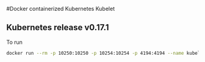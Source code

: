 #Docker containerized Kubernetes Kubelet

## Kubernetes release v0.17.1

To run

```bash
docker run --rm -p 10250:10250 -p 10254:10254 -p 4194:4194 --name kubelet l337ch/docker-kubelet /kubelet [runtime options]
```